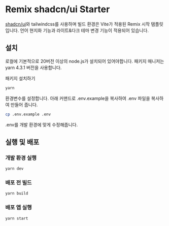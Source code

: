 # Remix shadcn/ui Starter

[shadcn/ui](https://ui.shadcn.com)와 tailwindcss를 사용하며 빌드 환경은 Vite가 적용된 Remix 시작 탬플릿입니다. 언어 현지화 기능과 라이트&다크 테마 변경 기능이 적용되어 있습니다.

## 설치

로컬에 기본적으로 20버전 이상의 node.js가 설치되어 있어야합니다.
패키지 매니저는 yarn 4.3.1 버전을 사용합니다.

패키지 설치하기

```bash
yarn
```

환경변수를 설정합니다. 아래 커맨드로 .env.example을 복사하여 .env 파일을 복사하여 만들어 줍니다.

```bash
cp .env.example .env
```

.env를 개발 환경에 맞게 수정해줍니다.

## 실행 및 배포

### 개발 환경 실행

```bash
yarn dev
```

### 배포 전 빌드

```bash
yarn build
```

### 배포 앱 실행

```bash
yarn start
```

